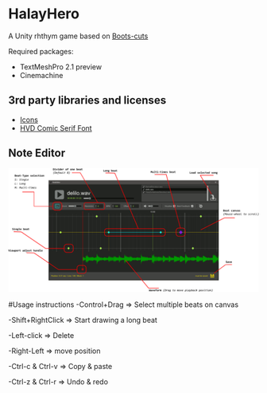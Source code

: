 # HalayHero
A Unity rhthym game based on [Boots-cuts](https://github.com/YuChaoGithub/boots-cuts)

Required packages:
 - TextMeshPro 2.1 preview
 - Cinemachine

## 3rd party libraries and licenses
- [Icons](https://icons8.com/icon/pack/free-icons/plasticine)
- [HVD Comic Serif Font](https://www.dafont.com/hvd-comic-serif.font)

## Note Editor
![](NoteEditor/help.png?raw=true)

#Usage instructions
-Control+Drag => Select multiple beats on canvas

-Shift+RightClick => Start drawing a long beat

-Left-click => Delete

-Right-Left => move position

-Ctrl-c & Ctrl-v => Copy & paste

-Ctrl-z & Ctrl-r => Undo & redo
